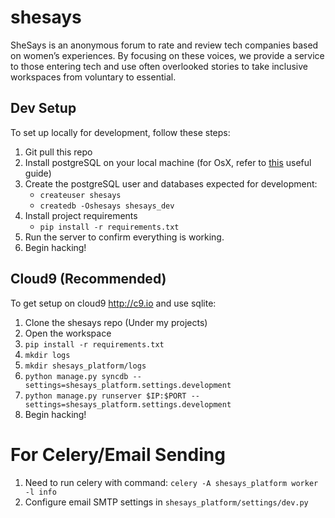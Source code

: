 shesays
=======

SheSays is an anonymous forum to rate and review tech companies based on women’s experiences. By focusing on these voices, we provide a service to those entering tech and use often overlooked stories to take inclusive workspaces from voluntary to essential.

## Dev Setup

To set up locally for development, follow these steps:

1. Git pull this repo
2. Install postgreSQL on your local machine (for OsX, refer to [this](http://blog.willj.net/2011/05/31/setting-up-postgresql-for-ruby-on-rails-development-on-os-x/) useful guide)
3. Create the postgreSQL user and databases expected for development:
    - `createuser shesays`
    - `createdb -Oshesays shesays_dev`
4. Install project requirements
    - `pip install -r requirements.txt`
5. Run the server to confirm everything is working.
6. Begin hacking!

## Cloud9 (Recommended)

To get setup on cloud9 http://c9.io and use sqlite:

1. Clone the shesays repo (Under my projects)
2. Open the workspace
3. `pip install -r requirements.txt`
4. `mkdir logs`
5. `mkdir shesays_platform/logs`
6. `python manage.py syncdb --settings=shesays_platform.settings.development`
7. `python manage.py runserver $IP:$PORT --settings=shesays_platform.settings.development`
8. Begin hacking!

For Celery/Email Sending
========================
1) Need to run celery with command: `celery -A shesays_platform worker -l info`
2) Configure email SMTP settings in `shesays_platform/settings/dev.py`
